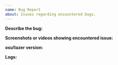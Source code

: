 ```yaml
---
name: Bug Report
about: Issues regarding encountered bugs.
---
```

**Describe the bug:** 

**Screenshots or videos showing encountered issue:** 

**osu!lazer version:** 

**Logs:** 
